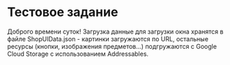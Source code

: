 # Тестовое задание

Доброго времени суток! Загрузка данные для загрузки окна хранятся в файле ShopUIData.json - картинки загружаются по URL, остальные ресурсы (кнопки, изображения предметов...) подгружаются с Google Cloud Storage с использованием Addressables. 
